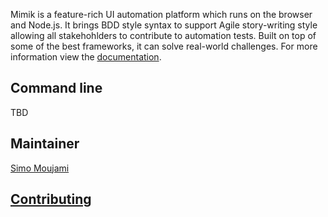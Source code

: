 
Mimik is a feature-rich UI automation platform which runs on the browser and Node.js.  It brings BDD style syntax to support Agile story-writing style allowing all stakehohlders to contribute to automation tests. Built on top of some of the best frameworks, it can solve real-world challenges. For more information view the [documentation](http://simoami.github.io/uiautomator).

## Command line

TBD



## Maintainer

[Simo Moujami](www.linkedin.com/in/simoami)


## [Contributing](./CONTRIBUTING.md)
